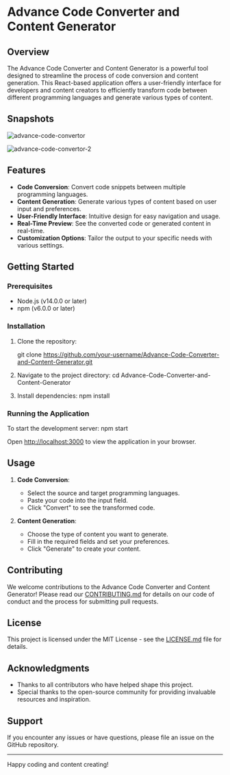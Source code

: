 # Advance Code Converter and Content Generator

## Overview

The Advance Code Converter and Content Generator is a powerful tool designed to streamline the process of code conversion and content generation. This React-based application offers a user-friendly interface for developers and content creators to efficiently transform code between different programming languages and generate various types of content.

## Snapshots
![advance-code-convertor](https://github.com/user-attachments/assets/9dfc3fe2-620b-42d0-8e1b-7190106527a4)

![advance-code-convertor-2](https://github.com/user-attachments/assets/4e98185e-ddc4-4a87-82b9-ab775f0c17d6)



## Features

- **Code Conversion**: Convert code snippets between multiple programming languages.
- **Content Generation**: Generate various types of content based on user input and preferences.
- **User-Friendly Interface**: Intuitive design for easy navigation and usage.
- **Real-Time Preview**: See the converted code or generated content in real-time.
- **Customization Options**: Tailor the output to your specific needs with various settings.

## Getting Started

### Prerequisites

- Node.js (v14.0.0 or later)
- npm (v6.0.0 or later)

### Installation

1. Clone the repository:

    git clone https://github.com/your-username/Advance-Code-Converter-and-Content-Generator.git

2. Navigate to the project directory:
    cd Advance-Code-Converter-and-Content-Generator


3. Install dependencies:
    npm install

### Running the Application

To start the development server:
    npm start

Open [http://localhost:3000](http://localhost:3000) to view the application in your browser.

## Usage

1. **Code Conversion**:
   - Select the source and target programming languages.
   - Paste your code into the input field.
   - Click "Convert" to see the transformed code.

2. **Content Generation**:
   - Choose the type of content you want to generate.
   - Fill in the required fields and set your preferences.
   - Click "Generate" to create your content.

## Contributing

We welcome contributions to the Advance Code Converter and Content Generator! Please read our [CONTRIBUTING.md](CONTRIBUTING.md) for details on our code of conduct and the process for submitting pull requests.

## License

This project is licensed under the MIT License - see the [LICENSE.md](LICENSE.md) file for details.

## Acknowledgments

- Thanks to all contributors who have helped shape this project.
- Special thanks to the open-source community for providing invaluable resources and inspiration.

## Support

If you encounter any issues or have questions, please file an issue on the GitHub repository.

---

Happy coding and content creating!
